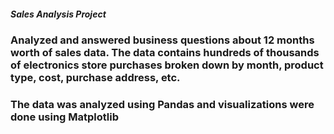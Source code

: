 ##### Sales Analysis Project

### Analyzed and answered business questions about 12 months worth of sales data. The data contains hundreds of thousands of electronics store purchases broken down by month, product type, cost, purchase address, etc.
### The data was analyzed using Pandas and visualizations were done using Matplotlib
